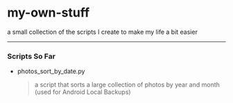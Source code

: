 # my-own-stuff
a small collection of the scripts I create to make my life a bit easier

---

### Scripts So Far
- photos_sort_by_date.py
  > a script that sorts a large collection of photos by year and month (used for Android Local Backups)
